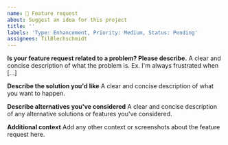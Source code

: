 ```yaml
---
name: 🚀 Feature request
about: Suggest an idea for this project
title: ''
labels: 'Type: Enhancement, Priority: Medium, Status: Pending'
assignees: TilBlechschmidt
---
```


**Is your feature request related to a problem? Please describe.**
A clear and concise description of what the problem is. Ex. I'm always frustrated when [...]

**Describe the solution you'd like**
A clear and concise description of what you want to happen.

**Describe alternatives you've considered**
A clear and concise description of any alternative solutions or features you've considered.

**Additional context**
Add any other context or screenshots about the feature request here.
